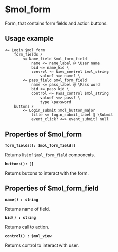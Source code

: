 # $mol_form

Form, that contains form fields and action buttons.

## Usage example

```
<= Login $mol_form
   	form_fields /
   		<= Name_field $mol_form_field
   			name <= name_label @ \User name
   			bid <= name_bid \
   			control <= Name_control $mol_string
   				value? <=> name? \
   		<= pass_field $mol_form_field
   			name <= pass_label @ \Pass word
   			bid <= pass_bid \
   			control <= Pass_control $mol_string
   				value? <=> pass? \
   				type \password
   	buttons /
   		<= Login_submit $mol_button_major
   			title <= login_submit_label @ \Submit
   			event_click? <=> event_submit? null
```

## Properties of $mol_form

**`form_fields(): $mol_form_field[]`**  

Returns list of `$mol_form_field` components.

**`buttons(): []`**  

Returns buttons to interact with the form.

## Properties of $mol_form_field

**`name() : string`**

Returns name of field.

**`bid() : string`**

Returns call to action.

**`control() : $mol_view`**

Returns control to interact with user.
